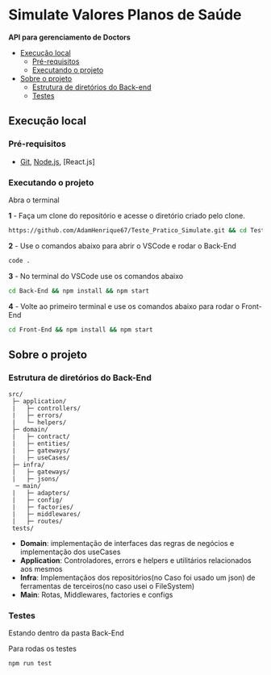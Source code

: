 # Simulate Valores Planos de Saúde

**API para gerenciamento de Doctors**

  - [Execução local](#execução-local)
    - [Pré-requisitos](#pré-requisitos)
    - [Executando o projeto](#executando-o-projeto)
  - [Sobre o projeto](#sobre-o-projeto)
    - [Estrutura de diretórios do Back-end](#estrutura-de-diretórios-do-Back-end)
    - [Testes](#testes)




## Execução local

### Pré-requisitos

- [Git](https://git-scm.com/download/), [Node.js](https://nodejs.org/en/download/), [React.js]

### Executando o projeto

Abra o terminal

**1** - Faça um clone do repositório e acesse o diretório criado pelo clone.

```sh
https://github.com/AdamHenrique67/Teste_Pratico_Simulate.git && cd Teste_Pratico_Simulate
```
**2** - Use o comandos abaixo para abrir o VSCode e rodar o Back-End

```sh
code .
```
**3** - No terminal do VSCode use os comandos abaixo

```sh
cd Back-End && npm install && npm start
```
**4** - Volte ao primeiro terminal e use os comandos abaixo para rodar o Front-End

```sh
cd Front-End && npm install && npm start
```

## Sobre o projeto

### Estrutura de diretórios do Back-End

```
src/
 ├─ application/
 |   ├─ controllers/
 |   ├─ errors/
 |   └─ helpers/
 ├─ domain/
 |   ├─ contract/
 |   ├─ entities/
 |   ├─ gateways/
 |   ├─ useCases/
 ├─ infra/
 |   ├─ gateways/
 |   ├─ jsons/
  ─ main/
 |   ├─ adapters/
 |   ├─ config/
 |   ├─ factories/
 |   ├─ middlewares/
 |   ├─ routes/
 tests/

```

- **Domain**: implementação de interfaces das regras de negócios e implementação dos useCases
- **Application**: Controladores, errors e helpers e utilitários relacionados aos mesmos
- **Infra**: Implementaçãos dos repositórios(no Caso foi usado um json) de ferramentas de terceiros(no caso usei o FileSystem)
- **Main**: Rotas, Middlewares, factories e configs

### Testes

Estando dentro da pasta Back-End 

Para rodas os testes

```sh
npm run test
```

